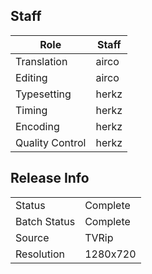 ## Staff

| Role              | Staff                               |
|-------------------|-------------------------------------|
| Translation       | airco                               |
| Editing           | airco                               |
| Typesetting       | herkz                               |
| Timing            | herkz                               |
| Encoding          | herkz                               |
| Quality Control   | herkz                               |

## Release Info

|              |           |
|--------------|-----------|
| Status       | Complete  |
| Batch Status | Complete  |
| Source       | TVRip     |
| Resolution   | 1280x720  |
